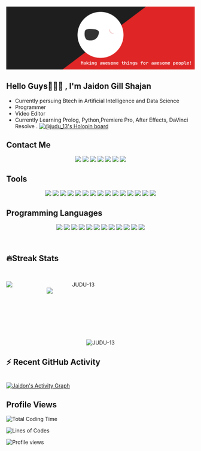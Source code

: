 [![JUDU](bla.svg)](https://github.com/JUDU-13)

## Hello Guys🥳👨‍💻 , I'm Jaidon Gill Shajan
* Currently persuing Btech in Artificial Intelligence and Data Science
* Programmer 
* Video Editor
* Currently Learning Prolog, Python,Premiere Pro, After Effects, DaVinci Resolve .
[![@judu_13's Holopin board](https://holopin.me/judu_13)](https://holopin.io/@judu_13)
## Contact Me
<p align="center">
<a href="http://instagram.com/_judu_13"><img src="https://img.icons8.com/bubbles/60/000000/instagram-new--v2.png"/></a>
<a href="https://www.facebook.com/JRJ013"><img src="https://img.icons8.com/bubbles/60/000000/facebook-new--v2.png"/></a>
<a href="https://twitter.com/_judu_13"><img src="https://img.icons8.com/bubbles/60/null/twitter-circled.png"/></a>
<a href="https://www.linkedin.com/in/jaidon-gill-shajan-7360791a8"><img src="https://img.icons8.com/bubbles/60/000000/linkedin--v2.png"/></a>
<a href="https://www.reddit.com/u/JUDU_13?utm_medium=android_app&utm_source=share"><img src="https://img.icons8.com/bubbles/60/000000/reddit--v2.png"/></a>
<a href="https://wa.me/+919074802552"><img src="https://img.icons8.com/bubbles/60/000000/whatsapp.png"/></a>
<a href="https://www.discordapp.com/users/JAIDON-GILL-SHAJAN#2817"><img src="https://img.icons8.com/bubbles/60/000000/discord.png"/></a>
</p>

## Tools
<p align="center">
<img src="https://img.icons8.com/color/60/000000/visual-studio-code-2019.png"/>
<img src="https://img.icons8.com/color/60/000000/adobe-premiere-pro--v1.png"/>
<img src="https://img.icons8.com/color/60/000000/adobe-after-effects--v1.png"/>
<img src="https://img.icons8.com/color/60/000000/davinci-resolve--v1.png"/>
<img src="https://img.icons8.com/nolan/64/obs-studio.png"/>
<img src="https://img.icons8.com/color/60/000000/audacity.png"/>
<img src="https://img.icons8.com/nolan/60/unity.png"/>
<img src="https://img.icons8.com/fluency/60/null/jupyter.png"/>
<img src="https://img.icons8.com/fluency/60/null/matlab.png"/>
<img src="https://img.icons8.com/color/60/null/figma--v1.png"/>
<img src="https://img.icons8.com/color/60/null/blender-3d.png"/>
<img src="https://img.icons8.com/color/60/null/pycharm.png"/>
<img src="https://img.icons8.com/fluency/60/null/anaconda--v2.png"/>	
<img src="https://img.icons8.com/color/60/null/linux--v1.png"/>	
<img src="https://img.icons8.com/color/60/null/android-studio--v2.png"/>
</p>


## Programming Languages
<p align="center">
<img src="https://img.icons8.com/color/60/000000/html-5--v1.png"/>
<img src="https://img.icons8.com/color/60/000000/java-coffee-cup-logo--v2.png"/>
<img src="https://img.icons8.com/color/60/000000/python--v2.png"/>
<img src="https://img.icons8.com/color/60/000000/c-programming.png"/>
<img src="https://img.icons8.com/plasticine/60/000000/microsoft-visual-basic-6.png"/>
<img src="https://img.icons8.com/color/60/000000/kotlin.png"/>
<img src="https://img.icons8.com/color/60/null/tensorflow.png"/>
<img src="https://img.icons8.com/color/60/null/xml.png"/>
<img src="https://img.icons8.com/fluency/60/null/r-project.png"/>
<img src="https://img.icons8.com/color/60/null/c-sharp-logo-2.png"/>	
<img src="https://img.icons8.com/officel/60/null/xaml.png"/>
<img src="https://img.icons8.com/color/60/null/css3.png"/>	
</p>
<br/>

## 🔥Streak Stats

<br>
<p align=center>
  <div align=center>
    <img align="left" width=396 src="https://github-readme-streak-stats.herokuapp.com/?user=JUDU-13&theme=react&hide_border=true&bg_color=0D1117" alt="JUDU-13" />
    <img align="right" width=396 src="https://github-readme-stats.vercel.app/api?username=JUDU-13&show_icons=true&count_private=true&theme=react&border_color=61dafb&hide_border=true&count_private=true&show_icons=false" />
  </div>
  <br><br><br><br><br><br><br><br><br>
  <div align=center>
    <img align="center" src="https://github-readme-stats.vercel.app/api/top-langs?username=JUDU-13&show_icons=true&count_private=true&langs_count=10&hide=ruby&locale=en&layout=compact&hide_border=true&theme=react" alt="JUDU-13" />
	</div>
	</p>

## ⚡ Recent GitHub Activity
  <br/>
   <a href="https://github.com/JUDU-13"><img alt="Jaidon's Activity Graph" src="https://activity-graph.herokuapp.com/graph?username=JUDU-13&custom_title=Jaidon Gill%20Shajan's%20Contribution%20Graph&theme=react-dark" /></a>
  <br/>


## Profile Views
![Total Coding Time](http://img.shields.io/badge/Total%20Coding%20Time-1,808%20hours%20~%2076%20days-blue)

![Lines of Codes](https://img.shields.io/badge/Lines%20of%20code%20written-55,968-blue)

![Profile views](https://gpvc.arturio.dev/JUDU-13)









